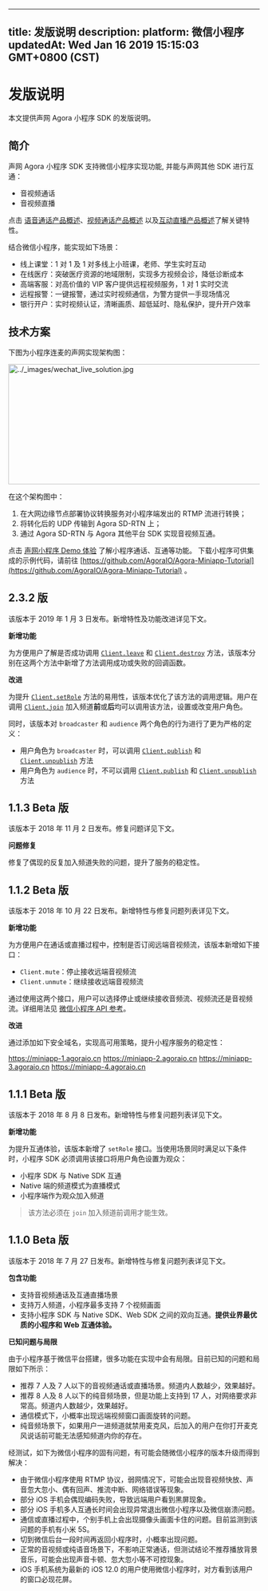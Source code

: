 
---
title: 发版说明
description: 
platform: 微信小程序
updatedAt: Wed Jan 16 2019 15:15:03 GMT+0800 (CST)
---
# 发版说明
本文提供声网 Agora 小程序 SDK 的发版说明。

## **简介**

声网 Agora 小程序 SDK 支持微信小程序实现功能, 并能与声网其他 SDK 进行互通：

-   音视频通话
-   音视频直播

点击 [语音通话产品概述](https://docs.agora.io/cn/Voice/product_voice?platform=All%20Platforms)、[视频通话产品概述](https://docs.agora.io/cn/Video/product_video?platform=All%20Platforms) 以及[互动直播产品概述](https://docs.agora.io/cn/Interactive%20Broadcast/product_live?platform=All%20Platforms)了解关键特性。


结合微信小程序，能实现如下场景：

-   线上课堂：1 对 1 及 1 对多线上小班课，老师、学生实时互动
-   在线医疗：突破医疗资源的地域限制，实现多方视频会诊，降低诊断成本
-   高端客服：对高价值的 VIP 客户提供远程视频服务，1 对 1 实时交流
-   远程报警：一键报警，通过实时视频通信，为警方提供一手现场情况
-   银行开户：实时视频认证，清晰画质、超低延时、隐私保护，提升开户效率

## 技术方案

下图为小程序连麦的声网实现架构图：

<img alt="../_images/wechat_live_solution.jpg" src="https://web-cdn.agora.io/docs-files/cn/wechat_live_solution.jpg" style="width: 601.6px; height: 240.8px;"/>

在这个架构图中：

1.  在大网边缘节点部署协议转换服务对小程序端发出的 RTMP 流进行转换；
2.  将转化后的 UDP 传输到 Agora SD-RTN 上；
3.  通过 Agora SD-RTN 与 Agora 其他平台 SDK 实现音视频互通。

点击 [声网小程序 Demo 体验](../../cn/Voice/miniapp_demo.md) 了解小程序通话、互通等功能。
下载小程序可供集成的示例代码，请前往 [https://github.com/AgoraIO/Agora-Miniapp-Tutorial](https://github.com/AgoraIO/Agora-Miniapp-Tutorial) 。

## **2.3.2 版**

该版本于 2019 年 1 月 3 日发布。新增特性及功能改进详见下文。

**新增功能**

为方便用户了解是否成功调用 [`Client.leave`](https://docs.agora.io/cn/Voice/API%20Reference/wechat/interfaces/client.html#leave) 和 [`Client.destroy`](https://docs.agora.io/cn/Voice/API%20Reference/wechat/interfaces/client.html#destroy) 方法，该版本分别在这两个方法中新增了方法调用成功或失败的回调函数。

**改进**

为提升 [`Client.setRole`](https://docs.agora.io/cn/Voice/API%20Reference/wechat/interfaces/client.html#setRole) 方法的易用性，该版本优化了该方法的调用逻辑。用户在调用 [`Client.join`](https://docs.agora.io/cn/Voice/API%20Reference/wechat/interfaces/client.html#join) 加入频道**前**或**后**均可以调用该方法，设置或改变用户角色。

同时，该版本对 `broadcaster` 和 `audience` 两个角色的行为进行了更为严格的定义：

- 用户角色为 `broadcaster` 时，可以调用 [`Client.publish`](https://docs.agora.io/cn/Voice/API%20Reference/wechat/interfaces/client.html#publish) 和 [`Client.unpublish`](https://docs.agora.io/cn/Voice/API%20Reference/wechat/interfaces/client.html#unpublish) 方法
- 用户角色为 `audience` 时，不可以调用 [`Client.publish`](https://docs.agora.io/cn/Voice/API%20Reference/wechat/interfaces/client.html#publish) 和 [`Client.unpublish`](https://docs.agora.io/cn/Voice/API%20Reference/wechat/interfaces/client.html#unpublish) 方法


## **1.1.3 Beta 版**

该版本于 2018 年 11 月 2 日发布。修复问题详见下文。

**问题修复**

修复了偶现的反复加入频道失败的问题，提升了服务的稳定性。

## **1.1.2 Beta 版**

该版本于 2018 年 10 月 22 日发布。新增特性与修复问题列表详见下文。

**新增功能**

为方便用户在通话或直播过程中，控制是否订阅远端音视频流，该版本新增如下接口：

- `Client.mute`：停止接收远端音视频流
- `Client.unmute`：继续接收远端音视频流

通过使用这两个接口，用户可以选择停止或继续接收音频流、视频流还是音视频流。详细用法见 [微信小程序 API 参考](https://docs.agora.io/cn/Video/API%20Reference/wechat/index.html)。

**改进**

通过添加如下安全域名，实现高可用策略，提升小程序服务的稳定性：

https://miniapp-1.agoraio.cn
https://miniapp-2.agoraio.cn
https://miniapp-3.agoraio.cn
https://miniapp-4.agoraio.cn


## **1.1.1 Beta 版**

该版本于 2018 年 8 月 8 日发布。新增特性与修复问题列表详见下文。

**新增功能**

为提升互通体验，该版本新增了 `setRole` 接口。当使用场景同时满足以下条件时，小程序 SDK 必须调用该接口将用户角色设置为观众：

-   小程序 SDK 与 Native SDK 互通
-   Native 端的频道模式为直播模式
-   小程序端作为观众加入频道


> 该方法必须在 `join`  加入频道前调用才能生效。

## **1.1.0 Beta 版**

该版本于 2018 年 7 月 27 日发布。新增特性与修复问题列表详见下文。


**包含功能**

-   支持音视频通话及互通直播场景
-   支持万人频道，小程序最多支持 7 个视频画面
-   支持小程序 SDK 与 Native SDK、Web SDK 之间的双向互通。**提供业界最优质的小程序和 Web 互通体验。**


**已知问题与局限**

由于小程序基于微信平台搭建，很多功能在实现中会有局限。目前已知的问题和局限如下所示：

-   推荐 7 人及 7 人以下的音视频通话或直播场景。频道内人数越少，效果越好。
-   推荐 8 人及 8 人以下的纯音频场景，但是功能上支持到 17 人，对网络要求非常高。频道内人数越少，效果越好。
-   通信模式下，小概率出现远端视频窗口画面旋转的问题。
-   纯音频场景下，如果用户一进频道就禁用麦克风，后加入的用户在你打开麦克风说话前可能无法感知频道内你的存在。


经测试，如下为微信小程序的固有问题，有可能会随微信小程序的版本升级而得到解决：

-   由于微信小程序使用 RTMP 协议，弱网情况下，可能会出现音视频快放、声音忽大忽小、偶有回声、推流中断、网络错误等现象。
-   部分 iOS 手机会偶现编码失败，导致远端用户看到黑屏现象。
-   部分 iOS 手机多人互通长时间会出现异常退出微信小程序以及微信崩溃问题。
-   通信或直播过程中，个别手机上会出现摄像头画面卡住的问题。目前监测到该问题的手机有小米 5S。
-   切到微信后台一段时间再返回小程序时，小概率出现问题。
-   正常的音视频或纯语音场景下，不影响正常通话，但测试结论不推荐播放背景音乐，可能会出现声音卡顿、忽大忽小等不可控现象。
-   iOS 手机系统为最新的 iOS 12.0 的用户使用微信小程序时，对方看到该用户的窗口必现花屏。



